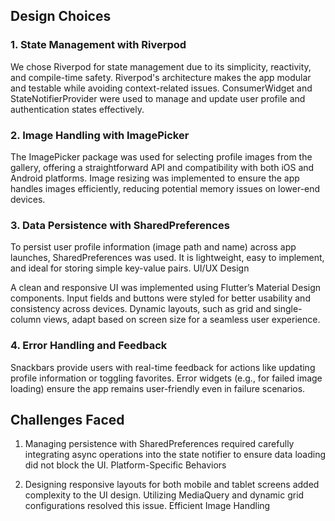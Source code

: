 

## Design Choices
### 1. State Management with Riverpod

  We chose Riverpod for state management due to its simplicity, reactivity, and compile-time safety. Riverpod's architecture makes the app modular and testable while avoiding context-related     issues.
  ConsumerWidget and StateNotifierProvider were used to manage and update user profile and authentication states effectively.
  
### 2. Image Handling with ImagePicker

  The ImagePicker package was used for selecting profile images from the gallery, offering a straightforward API and compatibility with both iOS and Android platforms.
  Image resizing was implemented to ensure the app handles images efficiently, reducing potential memory issues on lower-end devices.
  
### 3. Data Persistence with SharedPreferences

To persist user profile information (image path and name) across app launches, SharedPreferences was used. It is lightweight, easy to implement, and ideal for storing simple key-value pairs.
UI/UX Design

A clean and responsive UI was implemented using Flutter’s Material Design components. Input fields and buttons were styled for better usability and consistency across devices.
Dynamic layouts, such as grid and single-column views, adapt based on screen size for a seamless user experience.

### 4. Error Handling and Feedback

Snackbars provide users with real-time feedback for actions like updating profile information or toggling favorites.
Error widgets (e.g., for failed image loading) ensure the app remains user-friendly even in failure scenarios.

## Challenges Faced
1. Managing persistence with SharedPreferences required carefully integrating async operations into the state notifier to ensure data loading did not block the UI.
Platform-Specific Behaviors

2. Designing responsive layouts for both mobile and tablet screens added complexity to the UI design. Utilizing MediaQuery and dynamic grid configurations resolved this issue.
Efficient Image Handling
